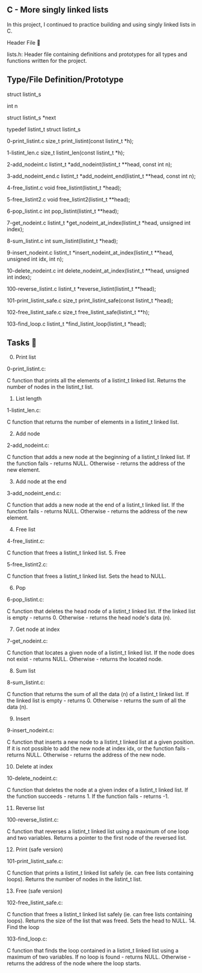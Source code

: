 ## C - More singly linked lists
In this project, I continued to practice building and using singly linked lists in C.

Header File 📁

lists.h: Header file containing definitions and prototypes for all types and functions written for the project.

## Type/File	Definition/Prototype
struct listint_s	

int n

struct listint_s *next

typedef listint_t	struct listint_s

0-print_listint.c	size_t print_listint(const listint_t *h);

1-listint_len.c	size_t listint_len(const listint_t *h);

2-add_nodeint.c	listint_t *add_nodeint(listint_t **head, const int n);

3-add_nodeint_end.c	listint_t *add_nodeint_end(listint_t **head, const int n);

4-free_listint.c	void free_listint(listint_t *head);

5-free_listint2.c	void free_listint2(listint_t **head);

6-pop_listint.c	int pop_listint(listint_t **head);

7-get_nodeint.c	listint_t *get_nodeint_at_index(listint_t *head, unsigned int index);

8-sum_listint.c	int sum_listint(listint_t *head);

9-insert_nodeint.c	listint_t *insert_nodeint_at_index(listint_t **head, unsigned int idx, int n);

10-delete_nodeint.c	int delete_nodeint_at_index(listint_t **head, unsigned int index);

100-reverse_listint.c	listint_t *reverse_listint(listint_t **head);

101-print_listint_safe.c	size_t print_listint_safe(const listint_t *head);

102-free_listint_safe.c	size_t free_listint_safe(listint_t **h);

103-find_loop.c	listint_t *find_listint_loop(listint_t *head);
## Tasks 📃

0. Print list

0-print_listint.c: 

C function that prints all the elements of a listint_t linked list.
Returns the number of nodes in the listint_t list.

1. List length

1-listint_len.c: 

C function that returns the number of elements in a listint_t linked list.

2. Add node

2-add_nodeint.c: 

C function that adds a new node at the beginning of a listint_t linked list.
If the function fails - returns NULL.
Otherwise - returns the address of the new element.

3. Add node at the end

3-add_nodeint_end.c: 

C function that adds a new node at the end of a listint_t linked list.
If the function fails - returns NULL.
Otherwise - returns the address of the new element.

4. Free list

4-free_listint.c: 

C function that frees a listint_t linked list.
5. Free

5-free_listint2.c: 

C function that frees a listint_t linked list.
Sets the head to NULL.

6. Pop

6-pop_listint.c: 

C function that deletes the head node of a listint_t linked list.
If the linked list is empty - returns 0.
Otherwise - returns the head node's data (n).

7. Get node at index

7-get_nodeint.c: 

C function that locates a given node of a listint_t linked list.
If the node does not exist - returns NULL.
Otherwise - returns the located node.

8. Sum list

8-sum_listint.c: 

C function that returns the sum of all the data (n) of a listint_t linked list.
If the linked list is empty - returns 0.
Otherwise - returns the sum of all the data (n).

9. Insert

9-insert_nodeint.c: 

C function that inserts a new node to a listint_t linked list at a given position.
If it is not possible to add the new node at index idx, or the function fails - returns NULL.
Otherwise - returns the address of the new node.

10. Delete at index

10-delete_nodeint.c: 

C function that deletes the node at a given index of a listint_t linked list.
If the function succeeds - returns 1.
If the function fails - returns -1.

11. Reverse list

100-reverse_listint.c: 

C function that reverses a listint_t linked list using a maximum of one loop and two variables.
Returns a pointer to the first node of the reversed list.

12. Print (safe version)

101-print_listint_safe.c: 

C function that prints a listint_t linked list safely (ie. can free lists containing loops).
Returns the number of nodes in the listint_t list.

13. Free (safe version)

102-free_listint_safe.c: 

C function that frees a listint_t linked list safely (ie. can free lists containing loops).
Returns the size of the list that was freed.
Sets the head to NULL.
14. Find the loop

103-find_loop.c:

C function that finds the loop contained in a listint_t linked list using a maximum of two variables.
If no loop is found - returns NULL.
Otherwise - returns the address of the node where the loop starts.
